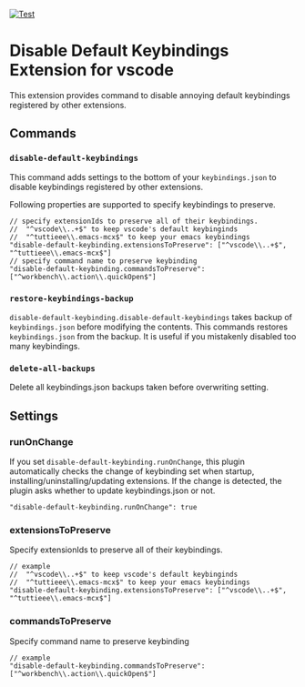 [![Test](https://github.com/cormoran/vscode-disable-default-keybinding/actions/workflows/test.yml/badge.svg)](https://github.com/cormoran/vscode-disable-default-keybinding/actions/workflows/test.yml)

# Disable Default Keybindings Extension for vscode

This extension provides command to disable annoying default keybindings registered by other extensions.

## Commands

### `disable-default-keybindings`

This command adds settings to the bottom of your `keybindings.json` to disable keybindings registered by other extensions.

Following properties are supported to specify keybindings to preserve.

```jsonc
// specify extensionIds to preserve all of their keybindings.
//  "^vscode\\..+$" to keep vscode's default keybinginds
//  "^tuttieee\\.emacs-mcx$" to keep your emacs keybindings
"disable-default-keybinding.extensionsToPreserve": ["^vscode\\..+$", "^tuttieee\\.emacs-mcx$"]
// specify command name to preserve keybinding
"disable-default-keybinding.commandsToPreserve": ["^workbench\\.action\\.quickOpen$"]
```

### `restore-keybindings-backup`

`disable-default-keybinding.disable-default-keybindings` takes backup of `keybindings.json` before modifying the contents.
This commands restores `keybindings.json` from the backup.
It is useful if you mistakenly disabled too many keybindings.

### `delete-all-backups`

Delete all keybindings.json backups taken before overwriting setting.

## Settings

### runOnChange

If you set `disable-default-keybinding.runOnChange`, this plugin automatically checks the change of keybinding set when startup, installing/uninstalling/updating extensions.
If the change is detected, the plugin asks whether to update keybindings.json or not.

```jsonc
"disable-default-keybinding.runOnChange": true
```

### extensionsToPreserve

Specify extensionIds to preserve all of their keybindings.

```jsonc
// example
//  "^vscode\\..+$" to keep vscode's default keybinginds
//  "^tuttieee\\.emacs-mcx$" to keep your emacs keybindings
"disable-default-keybinding.extensionsToPreserve": ["^vscode\\..+$", "^tuttieee\\.emacs-mcx$"]
```

### commandsToPreserve

Specify command name to preserve keybinding

```jsonc
// example
"disable-default-keybinding.commandsToPreserve": ["^workbench\\.action\\.quickOpen$"]
```
